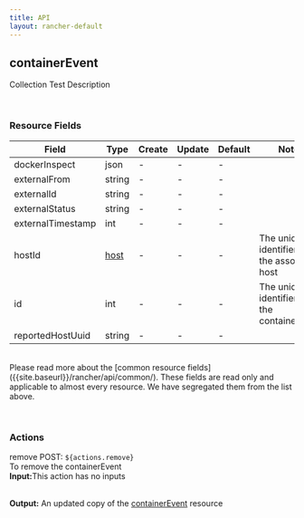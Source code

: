 ```yaml
---
title: API
layout: rancher-default
---
```


## containerEvent

Collection Test Description

​
### Resource Fields

Field | Type | Create | Update | Default | Notes
---|---|---|---|---|---
dockerInspect | json | - | - | - | 
externalFrom | string | - | - | - | 
externalId | string | - | - | - | 
externalStatus | string | - | - | - | 
externalTimestamp | int | - | - | - | 
hostId | [host]({{site.baseurl}}/rancher/api/api-resources/host/) | - | - | - | The unique identifier for the associated host
id | int | - | - | - | The unique identifier for the containerEvent
reportedHostUuid | string | - | - | - | 

<br>
Please read more about the [common resource fields]({{site.baseurl}}/rancher/api/common/). 
These fields are read only and applicable to almost every resource. We have segregated them from the list above.
​








​
### Actions

<span class="action">
<span class="header">
remove
<span class="headerright">POST:  <code>${actions.remove}</code></span>
</span>
<div class="action-contents">
To remove the containerEvent
<br>

<span class="input">
<strong>Input:</strong>This action has no inputs
<br>

<br>
</span>

<span class="output"><strong>Output:</strong> An updated copy of the <a href="/rancher/api/api-resources/containerEvent/">containerEvent</a> resource
</span>
</div>
</span>
</span>
</span>

